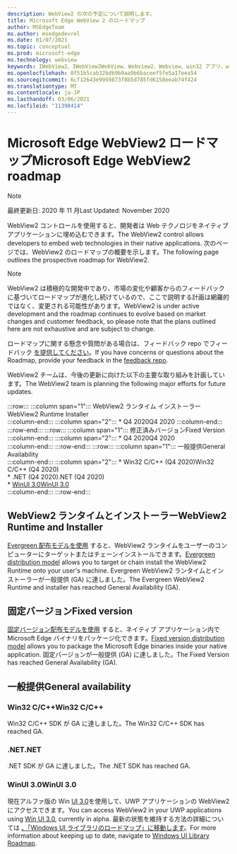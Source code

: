 ```yaml
---
description: WebView2 の次の予定について説明します。
title: Microsoft Edge WebView 2 のロードマップ
author: MSEdgeTeam
ms.author: msedgedevrel
ms.date: 01/07/2021
ms.topic: conceptual
ms.prod: microsoft-edge
ms.technology: webview
keywords: IWebView2、IWebView2WebView、Webview2、Webview、win32 アプリ、win32、edge、ICoreWebView2、ICoreWebView2Host、ブラウザー コントロール、エッジ html
ms.openlocfilehash: 0f51b5cab32bdb9b9aa9b6baceef5fe5a17eea54
ms.sourcegitcommit: 6cf12643e9959873f8b5d785fd6158eeab74f424
ms.translationtype: MT
ms.contentlocale: ja-JP
ms.lasthandoff: 03/06/2021
ms.locfileid: "11398414"
---
```

# <a name="microsoft-edge-webview2-roadmap"></a><span data-ttu-id="01334-104">Microsoft Edge WebView2 ロードマップ</span><span class="sxs-lookup"><span data-stu-id="01334-104">Microsoft Edge WebView2 roadmap</span></span>  

> [!NOTE]
> <span data-ttu-id="01334-105">最終更新日: 2020 年 11 月</span><span class="sxs-lookup"><span data-stu-id="01334-105">Last Updated:  November 2020</span></span>  

<span data-ttu-id="01334-106">WebView2 コントロールを使用すると、開発者は Web テクノロジをネイティブ アプリケーションに埋め込むできます。</span><span class="sxs-lookup"><span data-stu-id="01334-106">The WebView2 control allows developers to embed web technologies in their native applications.</span></span>  <span data-ttu-id="01334-107">次のページでは、WebView2 のロードマップの概要を示します。</span><span class="sxs-lookup"><span data-stu-id="01334-107">The following page outlines the prospective roadmap for WebView2.</span></span>  

> [!NOTE]
> <span data-ttu-id="01334-108">WebView2 は積極的な開発中であり、市場の変化や顧客からのフィードバックに基づいてロードマップが進化し続けているので、ここで説明する計画は網羅的ではなく、変更される可能性があります。</span><span class="sxs-lookup"><span data-stu-id="01334-108">WebView2 is under active development and the roadmap continues to evolve based on market changes and customer feedback, so please note that the plans outlined here are not exhaustive and are subject to change.</span></span>  

<span data-ttu-id="01334-109">ロードマップに関する懸念や質問がある場合は、フィードバック repo でフィードバック [を提供してください][GithubMicrosoftedgeWebviewfeedbackMain]。</span><span class="sxs-lookup"><span data-stu-id="01334-109">If you have concerns or questions about the Roadmap, provide your feedback in the [feedback repo][GithubMicrosoftedgeWebviewfeedbackMain].</span></span>  

<span data-ttu-id="01334-110">WebView2 チームは、今後の更新に向けた以下の主要な取り組みを計画しています。</span><span class="sxs-lookup"><span data-stu-id="01334-110">The WebView2 team is planning the following major efforts for future updates.</span></span>  

:::row:::
   :::column span="1":::
      <span data-ttu-id="01334-111">WebView2 ランタイム インストーラー</span><span class="sxs-lookup"><span data-stu-id="01334-111">WebView2 Runtime Installer</span></span>  
   :::column-end:::
   :::column span="2":::
      *   <span data-ttu-id="01334-112">Q4 2020</span><span class="sxs-lookup"><span data-stu-id="01334-112">Q4 2020</span></span>
   :::column-end:::
:::row-end:::
:::row:::
   :::column span="1":::
      <span data-ttu-id="01334-113">修正済みバージョン</span><span class="sxs-lookup"><span data-stu-id="01334-113">Fixed Version</span></span>  
   :::column-end:::
   :::column span="2":::
      *   <span data-ttu-id="01334-114">Q4 2020</span><span class="sxs-lookup"><span data-stu-id="01334-114">Q4 2020</span></span>  
   :::column-end:::
:::row-end:::
:::row:::
   :::column span="1":::
      <span data-ttu-id="01334-115">一般提供</span><span class="sxs-lookup"><span data-stu-id="01334-115">General Availability</span></span>  
   :::column-end:::
   :::column span="2":::
      *   <span data-ttu-id="01334-116">Win32 C/C++ \(Q4 2020\)</span><span class="sxs-lookup"><span data-stu-id="01334-116">Win32 C/C++ \(Q4 2020\)</span></span>  
      *   <span data-ttu-id="01334-117">.NET \(Q4 2020\)</span><span class="sxs-lookup"><span data-stu-id="01334-117">.NET \(Q4 2020\)</span></span>  
      *   [<span data-ttu-id="01334-118">WinUI 3.0</span><span class="sxs-lookup"><span data-stu-id="01334-118">WinUI 3.0</span></span>][GithubMicrosoftUiXamlRoadmap]  
   :::column-end:::
:::row-end:::  

## <a name="webview2-runtime-and-installer"></a><span data-ttu-id="01334-119">WebView2 ランタイムとインストーラー</span><span class="sxs-lookup"><span data-stu-id="01334-119">WebView2 Runtime and Installer</span></span>  

<span data-ttu-id="01334-120">[Evergreen 配布モデルを使用][ConceptDistributionEvergreenModel] すると、WebView2 ランタイムをユーザーのコンピューターにターゲットまたはチェーンインストールできます。</span><span class="sxs-lookup"><span data-stu-id="01334-120">[Evergreen distribution model][ConceptDistributionEvergreenModel] allows you to target or chain install the WebView2 Runtime onto your user's machine.</span></span>  <span data-ttu-id="01334-121">Evergreen WebView2 ランタイムとインストーラーが一般提供 \(GA\) に達しました。</span><span class="sxs-lookup"><span data-stu-id="01334-121">The Evergreen WebView2 Runtime and installer has reached General Availability \(GA\).</span></span>  

## <a name="fixed-version"></a><span data-ttu-id="01334-122">固定バージョン</span><span class="sxs-lookup"><span data-stu-id="01334-122">Fixed version</span></span>  

<span data-ttu-id="01334-123">[固定バージョン配布モデルを使用][ConceptsDistributionFixedVersionModel] すると、ネイティブ アプリケーション内で Microsoft Edge バイナリをパッケージ化できます。</span><span class="sxs-lookup"><span data-stu-id="01334-123">[Fixed version distribution model][ConceptsDistributionFixedVersionModel] allows you to package the Microsoft Edge binaries inside your native application.</span></span>  <span data-ttu-id="01334-124">固定バージョンが一般提供 \(GA\) に達しました。</span><span class="sxs-lookup"><span data-stu-id="01334-124">The Fixed Version has reached General Availability \(GA\).</span></span>  

## <a name="general-availability"></a><span data-ttu-id="01334-125">一般提供</span><span class="sxs-lookup"><span data-stu-id="01334-125">General availability</span></span>  

### <a name="win32-cc"></a><span data-ttu-id="01334-126">Win32 C/C++</span><span class="sxs-lookup"><span data-stu-id="01334-126">Win32 C/C++</span></span>  

<span data-ttu-id="01334-127">Win32 C/C++ SDK が GA に達しました。</span><span class="sxs-lookup"><span data-stu-id="01334-127">The Win32 C/C++ SDK has reached GA.</span></span>  

### <a name="net"></a><span data-ttu-id="01334-128">.NET</span><span class="sxs-lookup"><span data-stu-id="01334-128">.NET</span></span>  

<span data-ttu-id="01334-129">.NET SDK が GA に達しました。</span><span class="sxs-lookup"><span data-stu-id="01334-129">The .NET SDK has reached GA.</span></span> 

### <a name="winui-30"></a><span data-ttu-id="01334-130">WinUI 3.0</span><span class="sxs-lookup"><span data-stu-id="01334-130">WinUI 3.0</span></span>  

<span data-ttu-id="01334-131">現在アルファ版の Win [UI 3.0][UwpToolkitsWinui3Index]を使用して、UWP アプリケーションの WebView2 にアクセスできます。</span><span class="sxs-lookup"><span data-stu-id="01334-131">You can access WebView2 in your UWP applications using [Win UI 3.0][UwpToolkitsWinui3Index], currently in alpha.</span></span>  <span data-ttu-id="01334-132">最新の状態を維持する方法の詳細については [、「Windows UI ライブラリのロードマップ」に移動します][GithubMicrosoftUiXamlRoadmap]。</span><span class="sxs-lookup"><span data-stu-id="01334-132">For more information about keeping up to date, navigate to [Windows UI Library Roadmap][GithubMicrosoftUiXamlRoadmap].</span></span>  

<!-- links -->  

[ConceptDistributionEvergreenModel]: ./concepts/distribution.md#evergreen-distribution-mode "Evergreen 配布モデル - WebView2 を使用したアプリケーションの|Microsoft Docs"  
[ConceptsDistributionFixedVersionModel]: ./concepts/distribution.md#fixed-version-distribution-mode "固定バージョン配布モデル - WebView2 を使用したアプリケーションの|Microsoft Docs"  

[UwpToolkitsWinui3Index]: /uwp/toolkits/winui3/index "Windows UI ライブラリ 3.0 プレビュー 1 (2020 年 5 月) |Microsoft Docs"  

[GithubMicrosoftedgeWebviewfeedbackMain]: https://github.com/MicrosoftEdge/WebViewFeedback "WebView フィードバック-MicrosoftEdge/WebViewFeedback | GitHub"  

[GithubMicrosoftUiXamlRoadmap]: https://github.com/microsoft/microsoft-ui-xaml/blob/master/docs/roadmap.md "Windows UI ライブラリのロードマップ - microsoft/microsoft-ui-xaml |GitHub"  
